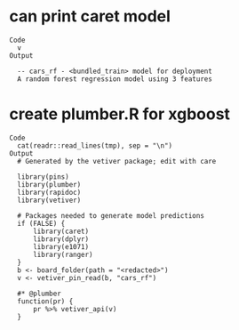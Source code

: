 # can print caret model

    Code
      v
    Output
      
      -- cars_rf - <bundled_train> model for deployment 
      A random forest regression model using 3 features

# create plumber.R for xgboost

    Code
      cat(readr::read_lines(tmp), sep = "\n")
    Output
      # Generated by the vetiver package; edit with care
      
      library(pins)
      library(plumber)
      library(rapidoc)
      library(vetiver)
      
      # Packages needed to generate model predictions
      if (FALSE) {
          library(caret)
          library(dplyr)
          library(e1071)
          library(ranger)
      }
      b <- board_folder(path = "<redacted>")
      v <- vetiver_pin_read(b, "cars_rf")
      
      #* @plumber
      function(pr) {
          pr %>% vetiver_api(v)
      }

